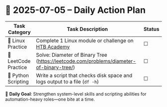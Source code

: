 # 📌 2025-07-05 – Daily Action Plan

| Task Category         | Task Description                                                                                      | Status |
|----------------------|---------------------------------------------------------------------------------------------------------|--------|
| 🐧 Linux Practice      | Complete 1 Linux module or challenge on [HTB Academy](https://academy.hackthebox.com/)                 | ☐      |
| 🧠 LeetCode Practice   | Solve: Diameter of Binary Tree (https://leetcode.com/problems/diameter-of-binary-tree/)               | ☐      |
| 🐍 Python Scripting    | Write a script that checks disk space and logs output to a file (`df -h`)                              | ☐      |

🎯 **Daily Goal**: Strengthen system-level skills and scripting abilities for automation-heavy roles—one bite at a time.
